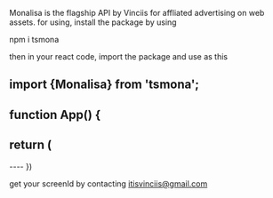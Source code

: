  Monalisa is the flagship API by Vinciis for affliated advertising on web assets.
 for using, install the package by using 

 npm i tsmona

 then in your react code, import the package and use as this 

 import {Monalisa} from 'tsmona';
 ----
 function App() {
 ----
 return (
 ----
 <div>
   <Monalisa props={{screenId}} />
 </div>
 ----
  })

 get your screenId by contacting itisvinciis@gmail.com
